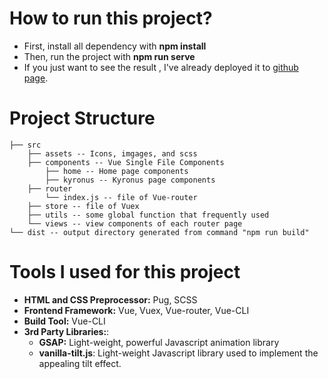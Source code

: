 
# How to run this project?
* First, install all dependency with **npm install**
* Then, run the project with **npm run serve**
* If you just want to see the result , I've already deployed it to [github page](https://s27840213.github.io/Personal-Website/#/).


# Project Structure
```
├── src
    ├── assets -- Icons, imgages, and scss
    ├── components -- Vue Single File Components
        ├── home -- Home page components
        ├── kyronus -- Kyronus page components
    ├── router
        └── index.js -- file of Vue-router
    ├── store -- file of Vuex
    ├── utils -- some global function that frequently used
    └── views -- view components of each router page
└── dist -- output directory generated from command "npm run build"
```

# Tools I used for this project
* **HTML and CSS Preprocessor:** Pug, SCSS
*  **Frontend Framework:** Vue, Vuex, Vue-router, Vue-CLI
*  **Build Tool:** Vue-CLI
*  **3rd Party Libraries:**: 
    *  **GSAP:** Light-weight, powerful Javascript animation library
    *  **vanilla-tilt.js**: Light-weight Javascript library used to implement the appealing tilt effect.
